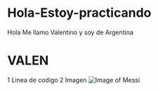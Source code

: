 # Hola-Estoy-practicando
Hola
Me llamo Valentino y soy de Argentina
# VALEN
1 Linea de codigo
2 Imagen
![Image of Messi](https://ep01.epimg.net/deportes/imagenes/2019/03/18/actualidad/1552934333_659147_1552934622_noticia_normal.jpg)
